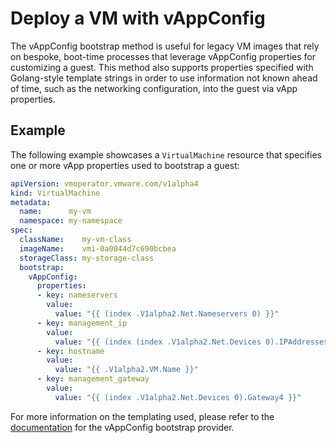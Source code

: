 # Deploy a VM with vAppConfig

The vAppConfig bootstrap method is useful for legacy VM images that rely on bespoke, boot-time processes that leverage vAppConfig properties for customizing a guest. This method also supports properties specified with Golang-style template strings in order to use information not known ahead of time, such as the networking configuration, into the guest via vApp properties.

## Example

The following example showcases a `VirtualMachine` resource that specifies one or more vApp properties used to bootstrap a guest:

```yaml
apiVersion: vmoperator.vmware.com/v1alpha4
kind: VirtualMachine
metadata:
  name:      my-vm
  namespace: my-namespace
spec:
  className:    my-vm-class
  imageName:    vmi-0a0044d7c690bcbea
  storageClass: my-storage-class
  bootstrap:
    vAppConfig:
      properties:
      - key: nameservers
        value:
          value: "{{ (index .V1alpha2.Net.Nameservers 0) }}"
      - key: management_ip
        value:
          value: "{{ (index (index .V1alpha2.Net.Devices 0).IPAddresses 0) }}"
      - key: hostname
        value:
          value: "{{ .V1alpha2.VM.Name }}"
      - key: management_gateway
        value:
          value: "{{ (index .V1alpha2.Net.Devices 0).Gateway4 }}"
```

For more information on the templating used, please refer to the [documentation](./../../concepts/workloads/guest.md#vappconfig) for the vAppConfig bootstrap provider.
